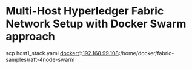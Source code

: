 # Multi-Host Hyperledger Fabric Network Setup with Docker Swarm approach

scp host1_stack.yaml docker@192.168.99.108:/home/docker/fabric-samples/raft-4node-swarm
